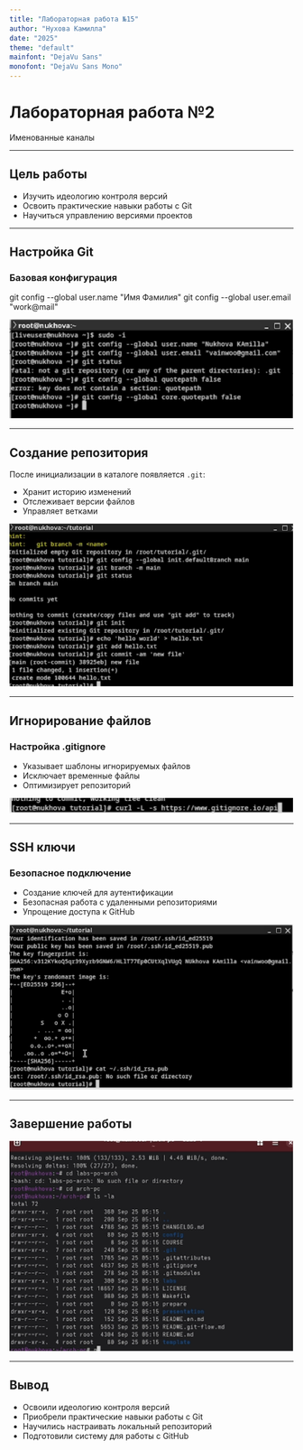 ```yaml
---
title: "Лабораторная работа №15"
author: "Нухова Камилла"
date: "2025"
theme: "default"
mainfont: "DejaVu Sans"
monofont: "DejaVu Sans Mono"
---
```


# Лабораторная работа №2  
Именованные каналы

---

## Цель работы

- Изучить идеологию контроля версий
- Освоить практические навыки работы с Git
- Научиться управлению версиями проектов

---

## Настройка Git

### Базовая конфигурация
git config --global user.name "Имя Фамилия"
git config --global user.email "work@mail"

![Настройка пользователя](image/01.png)

---

## Создание репозитория

После инициализации в каталоге появляется `.git`:
- Хранит историю изменений
- Отслеживает версии файлов
- Управляет ветками

![Создание репозитория](image/02.png)

---

## Игнорирование файлов

### Настройка .gitignore
- Указывает шаблоны игнорируемых файлов
- Исключает временные файлы
- Оптимизирует репозиторий

![Настройка .gitignore](image/03.png)

---

## SSH ключи

### Безопасное подключение
- Создание ключей для аутентификации
- Безопасная работа с удаленными репозиториями
- Упрощение доступа к GitHub

![Создание SSH ключей](image/04.png)

---

## Завершение работы

![Финальные настройки](image/05.png)

---

## Вывод

- Освоили идеологию контроля версий
- Приобрели практические навыки работы с Git
- Научились настраивать локальный репозиторий
- Подготовили систему для работы с GitHub
